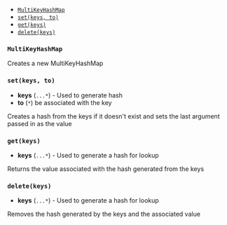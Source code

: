 
* [`MultiKeyHashMap`](#multikeyhashmap)
* [`set(keys, to)`](#setkeys-to)
* [`get(keys)`](#getkeys)
* [`delete(keys)`](#deletekeys)

### `MultiKeyHashMap`

Creates a new MultiKeyHashMap
### `set(keys, to)`
* **keys** (`...*`) - Used to generate hash
* **to** (`*`) be associated with the key

Creates a hash from the keys if it doesn't exist and sets the last argument passed in as the value
### `get(keys)`
* **keys** (`...*`) - Used to generate a hash for lookup

Returns the value associated with the hash generated from the keys
### `delete(keys)`
* **keys** (`...*`) - Used to generate a hash for lookup

Removes the hash generated by the keys and the associated value